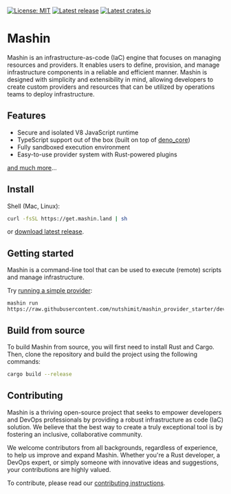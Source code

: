 [![License: MIT](https://img.shields.io/badge/License-MIT-yellow.svg)](./LICENSE)
[![Latest release](https://img.shields.io/github/v/release/nutshimit/mashin?label=mashin)](https://github.com/nutshimit/mashin/releases/latest)
[![Latest crates.io](https://img.shields.io/crates/v/mashin_sdk?label=sdk)](https://crates.io/crates/mashin_sdk)
# Mashin

Mashin is an infrastructure-as-code (IaC) engine that focuses on managing resources and providers. It enables users to define, provision, and manage infrastructure components in a reliable and efficient manner. Mashin is designed with simplicity and extensibility in mind, allowing developers to create custom providers and resources that can be utilized by operations teams to deploy infrastructure.

## Features

- Secure and isolated V8 JavaScript runtime
- TypeScript support out of the box (built on top of [deno_core](https://crates.io/crates/deno_core))
- Fully sandboxed execution environment
- Easy-to-use provider system with Rust-powered plugins

[and much more](https://github.com/nutshimit/mashin_paper/wiki/1.-Introduction)...

## Install

Shell (Mac, Linux):

```bash
curl -fsSL https://get.mashin.land | sh
```

or [download latest release](https://github.com/nutshimit/mashin/releases/latest).

## Getting started

Mashin is a command-line tool that can be used to execute (remote) scripts and manage infrastructure.

Try [running a simple provider](https://github.com/nutshimit/mashin_provider_starter):
```
mashin run https://raw.githubusercontent.com/nutshimit/mashin_provider_starter/dev/examples/my_provider.ts
```

## Build from source

To build Mashin from source, you will first need to install Rust and Cargo. 
Then, clone the repository and build the project using the following commands:

```bash
cargo build --release
```

## Contributing

Mashin is a thriving open-source project that seeks to empower developers and DevOps professionals by providing a robust infrastructure as code (IaC) solution. We believe that the best way to create a truly exceptional tool is by fostering an inclusive, collaborative community.

We welcome contributors from all backgrounds, regardless of experience, to help us improve and expand Mashin. Whether you're a Rust developer, a DevOps expert, or simply someone with innovative ideas and suggestions, your contributions are highly valued.

To contribute, please read our [contributing instructions](https://docs.mashin.land/docs/engage).